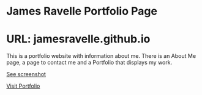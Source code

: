 # James Ravelle Portfolio Page 
# URL: jamesravelle.github.io

This is a portfolio website with information about me. There is an About Me page, a page to contact me and a Portfolio that displays my work.

[See screenshot](https://jamesravelle.github.io/images/screenshot.png)

[Visit Portfolio](https://jamesravelle.github.io/)

